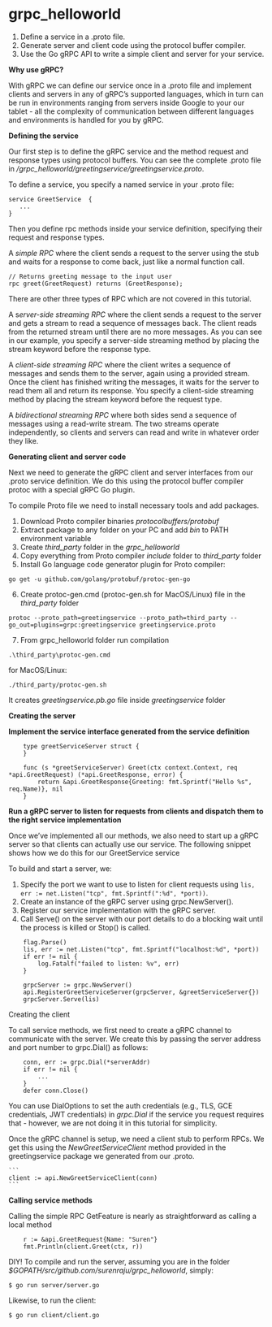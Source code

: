 # grpc_helloworld


1. Define a service in a .proto file.
2. Generate server and client code using the protocol buffer compiler.
3. Use the Go gRPC API to write a simple client and server for your service.


**Why use gRPC?**

With gRPC we can define our service once in a .proto file and implement clients and servers in any of gRPC’s supported languages, which in turn can be run in environments ranging from servers inside Google to your our tablet - all the complexity of communication between different languages and environments is handled for you by gRPC.

**Defining the service**

Our first step  is to define the gRPC service and the method request and response types using protocol buffers. You can see the complete .proto file in */grpc_helloworld/greetingservice/greetingservice.proto*.

To define a service, you specify a named service in your .proto file:
```
service GreetService  {
   ...
}
```
Then you define rpc methods inside your service definition, specifying their request and response types. 

A *simple RPC* where the client sends a request to the server using the stub and waits for a response to come back, just like a normal function call.
```
// Returns greeting message to the input user
rpc greet(GreetRequest) returns (GreetResponse);
```
There are other three types of RPC which are not covered  in this tutorial.

A s*erver-side streaming RPC* where the client sends a request to the server and gets a stream to read a sequence of messages back. The client reads from the returned stream until there are no more messages. As you can see in our example, you specify a server-side streaming method by placing the stream keyword before the response type.

A *client-side streaming RPC* where the client writes a sequence of messages and sends them to the server, again using a provided stream. Once the client has finished writing the messages, it waits for the server to read them all and return its response. You specify a client-side streaming method by placing the stream keyword before the request type.

A *bidirectional streaming RPC* where both sides send a sequence of messages using a read-write stream. The two streams operate independently, so clients and servers can read and write in whatever order they like.

**Generating client and server code**

Next we need to generate the gRPC client and server interfaces from our .proto service definition. We do this using the protocol buffer compiler protoc with a special gRPC Go plugin.

To compile Proto file we need to install necessary tools and add packages.

1. Download Proto compiler binaries *protocolbuffers/protobuf*
2. Extract package to any folder on your PC and add *bin* to PATH environment variable
3. Create *third_party* folder in the *grpc_helloworld*
4. Copy everything from Proto compiler *include* folder to *third_party* folder
5. Install Go language code generator plugin for Proto compiler:
```
go get -u github.com/golang/protobuf/protoc-gen-go
```
6. Create protoc-gen.cmd (protoc-gen.sh for MacOS/Linux) file in the *third_party* folder
```
protoc --proto_path=greetingservice --proto_path=third_party --go_out=plugins=grpc:greetingservice greetingservice.proto
```
7. From grpc_helloworld folder run compilation
```
.\third_party\protoc-gen.cmd
```

for MacOS/Linux:
```
./third_party/protoc-gen.sh
```
It creates *greetingservice.pb.go* file inside *greetingservice* folder

**Creating the server**

**Implement the service interface generated from the service definition**

```
	type greetServiceServer struct {
	}

	func (s *greetServiceServer) Greet(ctx context.Context, req *api.GreetRequest) (*api.GreetResponse, error) {
		return &api.GreetResponse{Greeting: fmt.Sprintf("Hello %s", req.Name)}, nil
	}
```

**Run a gRPC server to listen for requests from clients and dispatch them to the right service implementation**

Once we’ve implemented all our methods, we also need to start up a gRPC server so that clients can actually use our service. The following snippet shows how we do this for our GreetService service

To build and start a server, we:
1. Specify the port we want to use to listen for client requests using ```lis, err := net.Listen("tcp", fmt.Sprintf(":%d", *port))```.
2. Create an instance of the gRPC server using grpc.NewServer().
3. Register our service implementation with the gRPC server.
4. Call Serve() on the server with our port details to do a blocking wait until the process is killed or Stop() is called.	

```
	flag.Parse()
	lis, err := net.Listen("tcp", fmt.Sprintf("localhost:%d", *port))
	if err != nil {
		log.Fatalf("failed to listen: %v", err)
	}

	grpcServer := grpc.NewServer()
	api.RegisterGreetServiceServer(grpcServer, &greetServiceServer{})
	grpcServer.Serve(lis)
```

Creating the client

To call service methods, we first need to create a gRPC channel to communicate with the server. We create this by passing the server address and port number to grpc.Dial() as follows:
```
	conn, err := grpc.Dial(*serverAddr)
	if err != nil {
		...
	}
	defer conn.Close()
```

You can use DialOptions to set the auth credentials (e.g., TLS, GCE credentials, JWT credentials) in *grpc.Dial* if the service you request requires that - however, we are not doing it in this tutorial for simplicity. 

Once the gRPC channel is setup, we need a client stub to perform RPCs. We get this using the *NewGreetServiceClient* method provided in the greetingservice package we generated from our .proto.

	```
	client := api.NewGreetServiceClient(conn)
	```

**Calling service methods**

Calling the simple RPC GetFeature is nearly as straightforward as calling a local method
```
	r := &api.GreetRequest{Name: "Suren"}
	fmt.Println(client.Greet(ctx, r))
```

DIY!
To compile and run the server, assuming you are in the folder *$GOPATH/src/github.com/surenraju/grpc_helloworld*, simply:
```
$ go run server/server.go
```

Likewise, to run the client:

```
$ go run client/client.go	
```
